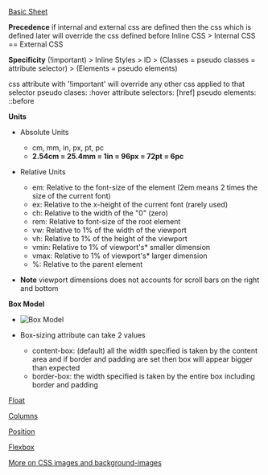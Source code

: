 <a href="https://quickref.me/css3">Basic Sheet</a></br>

**Precedence**
if internal and external css are defined then the css which is defined later will override the css defined before
Inline CSS > Internal CSS == External CSS

**Specificity**
(!important) > Inline Styles > ID > (Classes = pseudo classes = attribute selector) > (Elements = pseudo elements)

css attribute with '!important' will override any other css applied to that selector
pseudo clases: :hover
attribute selectors: [href]
pseudo elements: ::before

**Units**

-   Absolute Units
    -   cm, mm, in, px, pt, pc
    -   **2.54cm = 25.4mm = 1in = 96px = 72pt = 6pc**
-   Relative Units

    -   em: Relative to the font-size of the element (2em means 2 times the size of the current font)
    -   ex: Relative to the x-height of the current font (rarely used)
    -   ch: Relative to the width of the "0" (zero)
    -   rem: Relative to font-size of the root element
    -   vw: Relative to 1% of the width of the viewport
    -   vh: Relative to 1% of the height of the viewport
    -   vmin: Relative to 1% of viewport's\* smaller dimension
    -   vmax: Relative to 1% of viewport's\* larger dimension
    -   %: Relative to the parent element

-   **Note** viewport dimensions does not accounts for scroll bars on the right and bottom

**Box Model**

-   ![Box Model](https://imgs.search.brave.com/bPah35-j48a-p2S3AMOPiDNhUARMu4tJy2wtmky4M9M/rs:fit:860:0:0:0/g:ce/aHR0cHM6Ly9zdGF0/aWMuamF2YXRwb2lu/dC5jb20vY3NzcGFn/ZXMvaW1hZ2VzL2Nz/cy1ib3gtbW9kZWwu/cG5n)

-   Box-sizing attribute can take 2 values
    -   content-box: (default) all the width specified is taken by the content area and if border and padding are set then box will appear bigger than expected
    -   border-box: the width specified is taken by the entire box including border and padding

<a href="https://youtu.be/n4R2E7O-Ngo?t=10794&si=FJC24gNP06Qqmw0G">Float </a>

<a href="https://youtu.be/n4R2E7O-Ngo?t=11539&si=lK705OUlGp3BIyLL">Columns </a>

<a href="https://youtu.be/n4R2E7O-Ngo?t=12843&si=x0nhHHWRKsUmBYVz">Position </a>

<a href="https://youtu.be/n4R2E7O-Ngo?t=14246&si=5j5bh-9ivbrrfkLG">Flexbox</a>

<a href="https://youtu.be/n4R2E7O-Ngo?t=17166&si=AQ51bKvIYk9JIn2z">More on CSS images and background-images</a>
